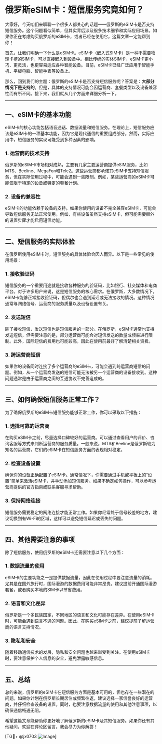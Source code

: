# 俄罗斯eSIM卡：短信服务究竟如何？

大家好，今天咱们来聊聊一个很多人都关心的话题——俄罗斯的eSIM卡是否支持短信服务。这个问题看似简单，但其实背后涉及很多技术细节和实际应用场景。如果你正在考虑购买俄罗斯的eSIM卡，或者已经在使用它，这篇文章一定能帮到你！

首先，让我们明确一下什么是eSIM卡。eSIM卡（嵌入式SIM卡）是一种不需要物理卡槽的SIM卡，可以直接嵌入到设备中。相比传统的实体SIM卡，eSIM卡更小巧、更灵活，也更容易适应各种智能设备。目前，eSIM卡已经广泛应用于智能手机、平板电脑、智能手表等设备上。

那么，回到我们的主题：俄罗斯的eSIM卡是否支持短信服务呢？答案是：**大部分情况下是支持的**。但是，具体的支持情况可能会因运营商、套餐类型以及设备兼容性而有所不同。接下来，我们就从几个方面来详细分析一下。

---

## 一、eSIM卡的基本功能

eSIM卡的核心功能包括语音通话、数据流量和短信服务。在理论上，短信服务应该是eSIM卡的一项基本功能，因为它是现代通信的重要组成部分。然而，实际应用中，短信服务的实现可能受到多种因素的影响。

### 1. **运营商的技术支持**
俄罗斯的eSIM卡市场相对成熟，主要有几家主要运营商提供eSIM服务，比如MTS、Beeline、MegaFon和Tele2。这些运营商都承诺其eSIM卡支持短信服务，但在实际使用过程中，可能会遇到一些限制。例如，某些运营商的eSIM卡可能仅限于特定的设备或特定的套餐计划。

### 2. **设备的兼容性**
eSIM卡的功能依赖于设备的支持。如果你使用的设备不完全兼容eSIM卡，可能会导致短信服务无法正常使用。例如，有些设备虽然支持eSIM卡，但可能需要额外的设置步骤才能启用短信功能。

---

## 二、短信服务的实际体验

在俄罗斯使用eSIM卡时，短信服务的具体体验会因人而异。以下是一些常见的使用场景：

### 1. **接收验证码**
短信服务的一个重要用途就是接收各种服务的验证码，比如银行、社交媒体和电商平台。对于许多用户来说，这是短信服务的核心需求。在俄罗斯，大多数情况下，eSIM卡能够正常接收验证码，但偶尔也会遇到延迟或无法接收的情况。这种情况通常与网络信号、运营商的服务质量以及设备设置有关。

### 2. **发送短信**
除了接收短信，发送短信也是短信服务的一部分。在俄罗斯，eSIM卡通常也支持发送短信，但需要注意的是，部分运营商可能会对短信发送的数量或频率进行限制。此外，国际短信的费用也可能较高，因此在使用前最好了解清楚相关资费。

### 3. **跨运营商短信**
如果你的设备同时连接了多个运营商的eSIM卡，可能会遇到跨运营商短信的问题。例如，从一个运营商发送的短信可能无法被另一个运营商的设备接收到。这种问题通常是由于运营商之间的互通协议不完善造成的。

---

## 三、如何确保短信服务正常工作？

为了确保俄罗斯的eSIM卡短信服务能够正常工作，你可以采取以下措施：

### 1. **选择可靠的运营商**
在购买eSIM卡之前，尽量选择口碑较好的运营商。可以通过查看用户的评价、咨询客服等方式来判断运营商的服务质量。一般来说，MTS和Beeline是俄罗斯较为知名的运营商，它们的eSIM卡在短信服务方面的表现相对稳定。

### 2. **检查设备设置**
确保你的设备正确配置了eSIM卡。通常情况下，你需要通过手机或平板上的“设置”菜单来激活eSIM卡，并手动添加短信服务。如果不确定如何操作，可以参考运营商提供的官方指南或联系客服寻求帮助。

### 3. **保持网络连接**
短信服务需要稳定的网络连接才能正常工作。如果你经常处于信号较差的地方，建议切换到有Wi-Fi的区域，这样可以避免短信延迟或丢失的问题。

---

## 四、其他需要注意的事项

除了短信服务，使用俄罗斯的eSIM卡还需要注意以下几个方面：

### 1. **数据流量的使用**
eSIM卡的主要功能之一是提供数据流量，因此在使用过程中要注意流量的消耗。尤其是在国外旅行时，国际漫游的数据费用可能非常昂贵。建议提前开通国际漫游套餐，或者购买本地的SIM卡以节省费用。

### 2. **语言和文化差异**
俄罗斯是一个多民族国家，不同地区的语言和文化可能存在差异。在使用eSIM卡时，可能会遇到语言不通的问题。因此，在购买eSIM卡之前，建议提前了解运营商的语言支持情况。

### 3. **隐私和安全**
随着移动通信技术的发展，隐私和安全问题也越来越受到关注。在使用eSIM卡时，要注意保护个人信息的安全，避免泄露敏感信息。

---

## 五、总结

总的来说，俄罗斯的eSIM卡在短信服务方面是基本可用的，但也存在一些潜在的问题。如果你计划在俄罗斯长期居住或频繁往返，建议选择一家信誉良好的运营商，并仔细检查设备的设置。同时，也要注意数据流量的使用和其他注意事项，以确保通信畅通无阻。

希望这篇文章能帮助你更好地了解俄罗斯的eSIM卡及其短信服务。如果你还有其他疑问，欢迎在评论区留言，我会尽力为你解答！

[TG💪+ @jx0703 ![Image](https://github.com/user-attachments/assets/dbca1d08-cadb-493c-b0ec-ad6f7a83f270)]